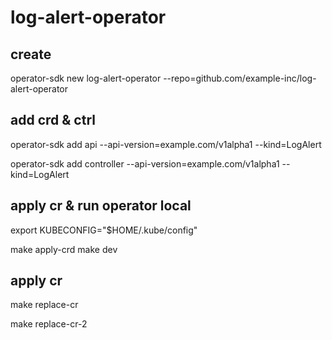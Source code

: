 # log-alert-operator
## create
operator-sdk new log-alert-operator --repo=github.com/example-inc/log-alert-operator
## add crd & ctrl
operator-sdk add api --api-version=example.com/v1alpha1 --kind=LogAlert

operator-sdk add controller --api-version=example.com/v1alpha1 --kind=LogAlert

## apply cr & run operator local
export KUBECONFIG="$HOME/.kube/config"

make apply-crd
make dev 
## apply cr
make replace-cr

make replace-cr-2